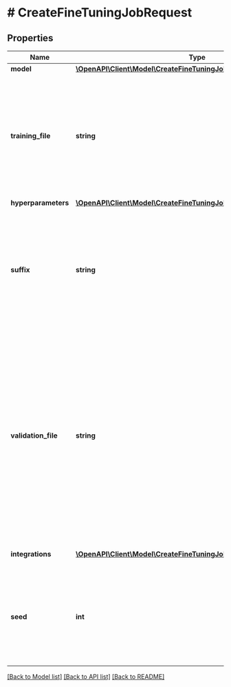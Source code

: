 # # CreateFineTuningJobRequest

## Properties

Name | Type | Description | Notes
------------ | ------------- | ------------- | -------------
**model** | [**\OpenAPI\Client\Model\CreateFineTuningJobRequestModel**](CreateFineTuningJobRequestModel.md) |  |
**training_file** | **string** | The ID of an uploaded file that contains training data.  See [upload file](/docs/api-reference/files/upload) for how to upload a file.  Your dataset must be formatted as a JSONL file. Additionally, you must upload your file with the purpose &#x60;fine-tune&#x60;.  See the [fine-tuning guide](/docs/guides/fine-tuning) for more details. |
**hyperparameters** | [**\OpenAPI\Client\Model\CreateFineTuningJobRequestHyperparameters**](CreateFineTuningJobRequestHyperparameters.md) |  | [optional]
**suffix** | **string** | A string of up to 18 characters that will be added to your fine-tuned model name.  For example, a &#x60;suffix&#x60; of \&quot;custom-model-name\&quot; would produce a model name like &#x60;ft:gpt-3.5-turbo:openai:custom-model-name:7p4lURel&#x60;. | [optional]
**validation_file** | **string** | The ID of an uploaded file that contains validation data.  If you provide this file, the data is used to generate validation metrics periodically during fine-tuning. These metrics can be viewed in the fine-tuning results file. The same data should not be present in both train and validation files.  Your dataset must be formatted as a JSONL file. You must upload your file with the purpose &#x60;fine-tune&#x60;.  See the [fine-tuning guide](/docs/guides/fine-tuning) for more details. | [optional]
**integrations** | [**\OpenAPI\Client\Model\CreateFineTuningJobRequestIntegrationsInner[]**](CreateFineTuningJobRequestIntegrationsInner.md) | A list of integrations to enable for your fine-tuning job. | [optional]
**seed** | **int** | The seed controls the reproducibility of the job. Passing in the same seed and job parameters should produce the same results, but may differ in rare cases. If a seed is not specified, one will be generated for you. | [optional]

[[Back to Model list]](../../README.md#models) [[Back to API list]](../../README.md#endpoints) [[Back to README]](../../README.md)
